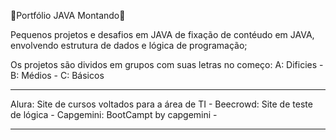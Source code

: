 🌱Portfólio JAVA Montando🌱

Pequenos projetos e desafios em JAVA de fixação de contéudo em JAVA, envolvendo estrutura de dados e lógica de programação;

Os projetos são dividos em grupos com suas letras no começo:
A: Dificies - 
B: Médios -
C: Básicos

----


Alura: Site de cursos voltados para a área de TI - 
Beecrowd: Site de teste de lógica - 
Capgemini: BootCampt by capgemini -

-------

